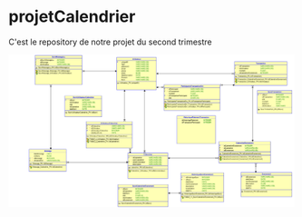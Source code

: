 # projetCalendrier
C'est le repository de notre projet du second trimestre

![SGBDR](Relational_1.png)